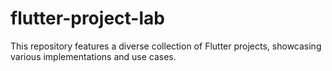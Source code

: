 # flutter-project-lab
This repository features a diverse collection of Flutter projects, showcasing various implementations and use cases.

